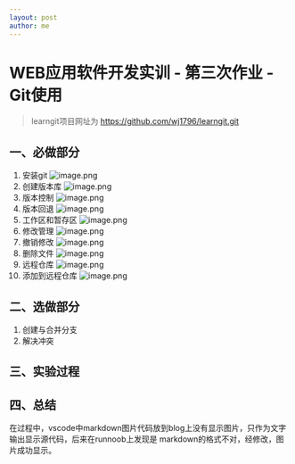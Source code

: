 ```yaml
---
layout: post
author: me
---
```



# WEB应用软件开发实训 - 第三次作业 - Git使用

>learngit项目网址为 https://github.com/wj1796/learngit.git

## 一、必做部分

1. 安装git
![image.png](https://i.loli.net/2021/05/27/OFSd1zAqauw5xlK.png)
1. 创建版本库
![image.png](https://i.loli.net/2021/05/27/nB7PYyhtwpgq8dV.png)
1. 版本控制
![image.png](https://i.loli.net/2021/05/27/pF8o1e7CZkwulBr.png)
1. 版本回退
![image.png](https://i.loli.net/2021/05/27/pF8o1e7CZkwulBr.png)
1. 工作区和暂存区
![image.png](https://i.loli.net/2021/05/27/QKCmT692FZJcjzv.png)
1. 修改管理
![image.png](https://i.loli.net/2021/05/27/pfOlcbVrFXMnHhy.png)
1. 撤销修改
![image.png](https://i.loli.net/2021/05/27/umb62CkxnfHUDBp.png)
1. 删除文件
![image.png](https://i.loli.net/2021/05/27/Iejusl7p4b3U52Y.png)
1. 远程仓库
![image.png](https://i.loli.net/2021/05/27/V2Phyjf1Rgk8qHF.png)
1. 添加到远程仓库
![image.png](https://i.loli.net/2021/05/27/bHhVaqXwYGTtJpM.png)

## 二、选做部分

1. 创建与合并分支
1. 解决冲突

## 三、实验过程

## 四、总结
在过程中，vscode中markdown图片代码放到blog上没有显示图片，只作为文字输出显示源代码，后来在runnoob上发现是
markdown的格式不对，经修改，图片成功显示。
```
